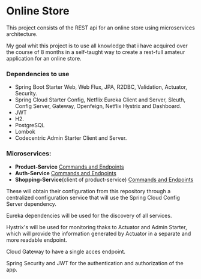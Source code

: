 # Online Store

This project consists of the REST api for an online store using microservices architecture.

My goal whit this project is to use all knowledge that i have acquired over the course of 8 months in a self-taught way to create a rest-full amateur application for an online store.

### Dependencies to use

  * Spring Boot Starter Web, Web Flux, JPA, R2DBC, Validation, Actuator, Security.
  * Spring Cloud Starter Config, Netflix Eureka Client and Server, Sleuth, Config Server, Gateway, Openfeign, Netflix Hystrix and Dashboard.
  * JWT
  * H2.
  * PostgreSQL
  * Lombok
  * Codecentric Admin Starter Client and Server.

### Microservices:
  * **Product-Service** [Commands and Endpoints](https://github.com/SirNoob97/OnlineStore/blob/master/product-service/README.md)
  * **Auth-Service** [Commands and Endpoints](https://github.com/SirNoob97/OnlineStore/blob/master/auth-service/README.md)
  * **Shopping-Service**(client of product-service) [Commands and Endpoints](https://github.com/SirNoob97/OnlineStore/blob/master/shopping-service/README.md)


These will obtain their configuration from this repository through a centralized configuration service that will use the Spring Cloud Config Server dependency.

Eureka dependencies will be used for the discovery of all services.

Hystrix's will be used for monitoring thaks to Actuator and Admin Starter, which will provide the information generated by Actuator in a separate and more readable endpoint.

Cloud Gateway to have a single acces endpoint.

Spring Security and JWT for the authentication and authorization of the app.
